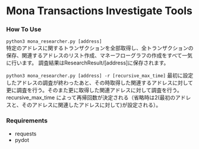 # Mona Transactions Investigate Tools

### How To Use
`python3 mona_researcher.py [address]`  
  特定のアドレスに関するトランザクションを全部取得し、全トランザクションの保存、関連するアドレスのリスト作成、マネーフローグラフの作成をすべて一気に行います。  調査結果はResearchResult/[address]に保存されます。  
  
`python3 mona_researcher.py [address] -r [recursive_max_time]`
最初に設定したアドレスの調査が終わったあと、その時取得した関連するアドレスに対して更に調査を行う。そのまた更に取得した関連アドレスに対して調査を行う。recursive_max_time によって再帰回数が決定される（省略時は2(最初のアドレスと、そのアドレスに関連したアドレスに対して)が設定される）。


### Requirements
* requests
* pydot

